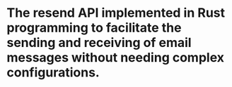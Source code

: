 # The resend API implemented in Rust programming to facilitate the sending and receiving of email messages without needing complex configurations.  
